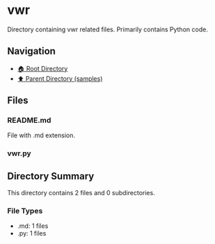 # vwr

Directory containing vwr related files. Primarily contains Python code.

## Navigation

* [🏠 Root Directory](../../README.md)
* [⬆️ Parent Directory (samples)](../README.md)

## Files

### README.md

File with .md extension.

### vwr.py

## Directory Summary

This directory contains 2 files and 0 subdirectories.

### File Types

* .md: 1 files
* .py: 1 files
